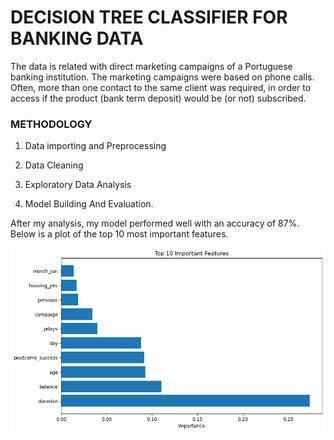 # DECISION TREE CLASSIFIER FOR BANKING DATA

The data is related with direct marketing campaigns of a Portuguese banking institution. 
The marketing campaigns were based on phone calls. Often, more than one contact to the same client was required, 
in order to access if the product (bank term deposit) would be (or not) subscribed.

### METHODOLOGY
1. Data importing and Preprocessing

2. Data Cleaning

3. Exploratory Data Analysis

4. Model Building And Evaluation.

After my analysis, my model performed well with an accuracy of 87%. Below is a plot of the top 10 most important features.

![Feature Importance Plot](Feature%20Importance.png)

